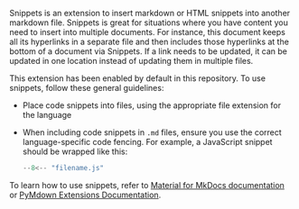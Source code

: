 Snippets is an extension to insert markdown or HTML snippets into another markdown file. Snippets is great for situations where you have content you need to insert into multiple documents. For instance, this document keeps all its hyperlinks in a separate file and then includes those hyperlinks at the bottom of a document via Snippets. If a link needs to be updated, it can be updated in one location instead of updating them in multiple files.

This extension has been enabled by default in this repository. To use snippets, follow these general guidelines:

- Place code snippets into files, using the appropriate file extension for the language
- When including code snippets in `.md` files, ensure you use the correct language-specific code fencing. For example, a JavaScript snippet should be wrapped like this:

    ```js
    --8<-- "filename.js"
    ```

To learn how to use snippets, refer to [Material for MkDocs documentation](https://squidfunk.github.io/mkdocs-material/setup/extensions/python-markdown-extensions/?h=snippets#snippets) or [PyMdown Extensions Documentation](https://facelessuser.github.io/pymdown-extensions/extensions/snippets/).
